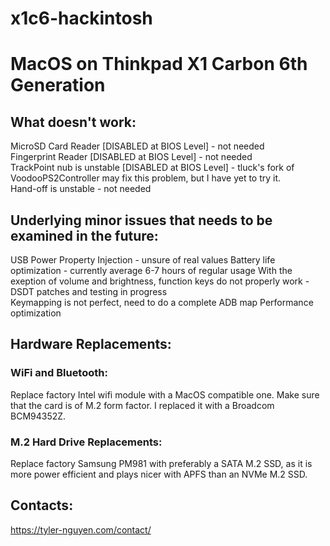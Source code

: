 # x1c6-hackintosh
# MacOS on Thinkpad X1 Carbon 6th Generation

## What doesn't work:
MicroSD Card Reader [DISABLED at BIOS Level] - not needed  
Fingerprint Reader [DISABLED at BIOS Level] - not needed  
TrackPoint nub is unstable [DISABLED at BIOS Level] - tluck's fork of VoodooPS2Controller may fix this problem, but I have yet to try it.  
Hand-off is unstable - not needed  

## Underlying minor issues that needs to be examined in the future:
USB Power Property Injection - unsure of real values
Battery life optimization - currently average 6-7 hours of regular usage
With the exeption of volume and brightness, function keys do not properly work - DSDT patches and testing in progress  
Keymapping is not perfect, need to do a complete ADB map
Performance optimization

## Hardware Replacements:
### WiFi and Bluetooth:
Replace factory Intel wifi module with a MacOS compatible one. Make sure that the card is of M.2 form factor. I replaced it with a Broadcom BCM94352Z.   

### M.2 Hard Drive Replacements:
Replace factory Samsung PM981 with preferably a SATA M.2 SSD, as it is more power efficient and plays nicer with APFS than an NVMe M.2 SSD. 

## Contacts:  
https://tyler-nguyen.com/contact/  

